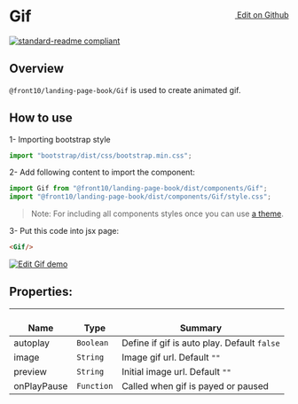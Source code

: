 <a style="float:right; margin-top: 30px;" target="_blank" href="https://github.com/front10/landing-page-book/edit/master/src/components/Gif/README.md"> <img width="15px;" src="https://assets-cdn.github.com/images/icons/emoji/unicode/270f.png"/> Edit on Github
</a>

# Gif

[![standard-readme compliant](https://img.shields.io/badge/standard--readme-OK-green.svg?style=flat-square)](https://github.com/RichardLitt/standard-readme)

## Overview
`@front10/landing-page-book/Gif` is used to create animated gif.

## How to use
1- Importing bootstrap style

```js
import "bootstrap/dist/css/bootstrap.min.css";
```
2- Add following content to import the component:

```js
import Gif from "@front10/landing-page-book/dist/components/Gif";
import "@front10/landing-page-book/dist/components/Gif/style.css";
```

> Note: For including all components styles once you can use [a theme](https://github.com/front10/landing-page-book/wiki/Theming).

3- Put this code into jsx page:
```html
<Gif/>
```
<a target="_blank" href="https://codesandbox.io/s/7j1q6op150">
  <img alt="Edit Gif demo" src="https://codesandbox.io/static/img/play-codesandbox.svg">
</a>

## Properties:

| </br>Name   | </br>Type | </br>Summary                                                                                 | 
| ------------| - | ------------------------------------------------------------------------------------------------------ |
| autoplay      | `Boolean` | Define if gif is auto play. Default `false` |
| image      | `String` | Image gif url. Default `""` |
| preview      | `String` | Initial image url. Default `""` |
| onPlayPause      | `Function` | Called when gif is payed or paused|